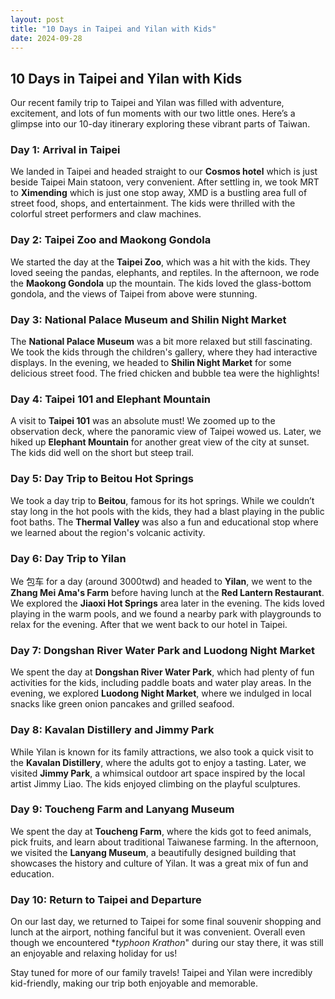 ```yaml
---
layout: post
title: "10 Days in Taipei and Yilan with Kids"
date: 2024-09-28
---
```


## 10 Days in Taipei and Yilan with Kids

Our recent family trip to Taipei and Yilan was filled with adventure, excitement, and lots of fun moments with our two little ones. Here’s a glimpse into our 10-day itinerary exploring these vibrant parts of Taiwan.

### Day 1: Arrival in Taipei
We landed in Taipei and headed straight to our **Cosmos hotel** which is just beside Taipei Main statoon, very convenient. After settling in, we took MRT to **Ximending** which is just one stop away, XMD is a bustling area full of street food, shops, and entertainment. The kids were thrilled with the colorful street performers and claw machines.

### Day 2: Taipei Zoo and Maokong Gondola
We started the day at the **Taipei Zoo**, which was a hit with the kids. They loved seeing the pandas, elephants, and reptiles. In the afternoon, we rode the **Maokong Gondola** up the mountain. The kids loved the glass-bottom gondola, and the views of Taipei from above were stunning.

### Day 3: National Palace Museum and Shilin Night Market
The **National Palace Museum** was a bit more relaxed but still fascinating. We took the kids through the children's gallery, where they had interactive displays. In the evening, we headed to **Shilin Night Market** for some delicious street food. The fried chicken and bubble tea were the highlights!

### Day 4: Taipei 101 and Elephant Mountain
A visit to **Taipei 101** was an absolute must! We zoomed up to the observation deck, where the panoramic view of Taipei wowed us. Later, we hiked up **Elephant Mountain** for another great view of the city at sunset. The kids did well on the short but steep trail.

### Day 5: Day Trip to Beitou Hot Springs
We took a day trip to **Beitou**, famous for its hot springs. While we couldn’t stay long in the hot pools with the kids, they had a blast playing in the public foot baths. The **Thermal Valley** was also a fun and educational stop where we learned about the region's volcanic activity.

### Day 6: Day Trip to Yilan
We 包车 for a day (around 3000twd) and headed to **Yilan**, we went to the **Zhang Mei Ama's Farm** before having lunch at the **Red Lantern Restaurant**. We explored the **Jiaoxi Hot Springs** area later in the evening. The kids loved playing in the warm pools, and we found a nearby park with playgrounds to relax for the evening. After that we went back to our hotel in Taipei.

### Day 7: Dongshan River Water Park and Luodong Night Market
We spent the day at **Dongshan River Water Park**, which had plenty of fun activities for the kids, including paddle boats and water play areas. In the evening, we explored **Luodong Night Market**, where we indulged in local snacks like green onion pancakes and grilled seafood.

### Day 8: Kavalan Distillery and Jimmy Park
While Yilan is known for its family attractions, we also took a quick visit to the **Kavalan Distillery**, where the adults got to enjoy a tasting. Later, we visited **Jimmy Park**, a whimsical outdoor art space inspired by the local artist Jimmy Liao. The kids enjoyed climbing on the playful sculptures.

### Day 9: Toucheng Farm and Lanyang Museum
We spent the day at **Toucheng Farm**, where the kids got to feed animals, pick fruits, and learn about traditional Taiwanese farming. In the afternoon, we visited the **Lanyang Museum**, a beautifully designed building that showcases the history and culture of Yilan. It was a great mix of fun and education.

### Day 10: Return to Taipei and Departure
On our last day, we returned to Taipei for some final souvenir shopping and lunch at the airport, nothing fanciful but it was convenient. Overall even though we encountered **typhoon Krathon*" during our stay there, it was still an enjoyable and relaxing holiday for us!

Stay tuned for more of our family travels! Taipei and Yilan were incredibly kid-friendly, making our trip both enjoyable and memorable.


